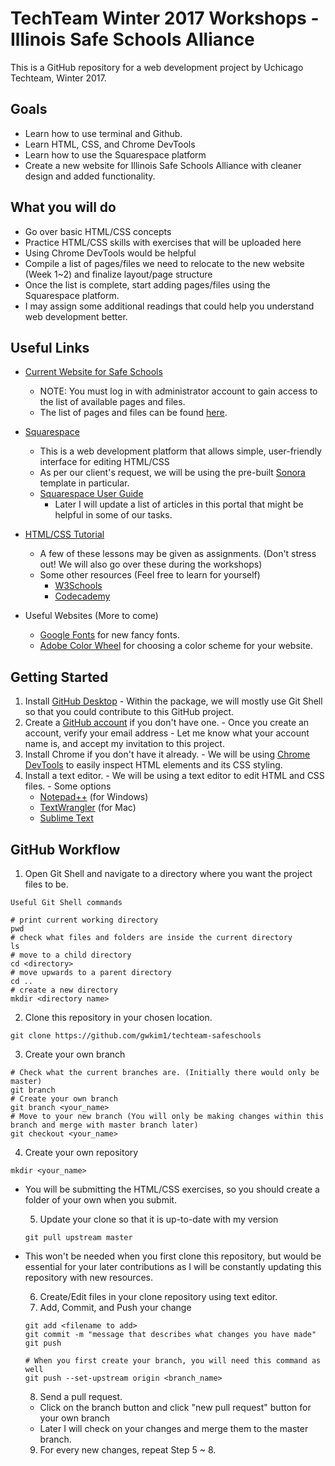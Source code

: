 # TechTeam Winter 2017 Workshops - Illinois Safe Schools Alliance

This is a GitHub repository for a web development project by Uchicago Techteam, Winter 2017.

## Goals
- Learn how to use terminal and Github.
- Learn HTML, CSS, and Chrome DevTools
- Learn how to use the Squarespace platform
- Create a new website for Illinois Safe Schools Alliance with cleaner design and added functionality.

## What you will do
  - Go over basic HTML/CSS concepts
  - Practice HTML/CSS skills with exercises that will be uploaded here
  - Using Chrome DevTools would be helpful
  - Compile a list of pages/files we need to relocate to the new website (Week 1~2) and finalize layout/page structure
  - Once the list is complete, start adding pages/files using the Squarespace platform.
  - I may assign some additional readings that could help you understand web development better.

## Useful Links
  - <a href="http://illinoissafeschools.org/">Current Website for Safe Schools</a>
    - NOTE: You must log in with administrator account to gain access to the list of available pages and files.
    - The list of pages and files can be found <a href="http://illinoissafeschools.org/admin/content">here</a>.
  - <a href="https://www.squarespace.com/">Squarespace</a>
    - This is a web development platform that allows simple, user-friendly interface for editing HTML/CSS
    - As per our client's request, we will be using the pre-built <a href="http://sonora-demo.squarespace.com/">Sonora</a> template in particular.
    - <a href="https://support.squarespace.com/hc/en-us/articles/206756327">Squarespace User Guide</a>
      - Later I will update a list of articles in this portal that might be helpful in some of our tasks.
  - <a href="http://learn.shayhowe.com/html-css/">HTML/CSS Tutorial</a>
    - A few of these lessons may be given as assignments. (Don't stress out! We will also go over these during the workshops)
    - Some other resources (Feel free to learn for yourself)
      - <a href="http://www.w3schools.com/">W3Schools</a>
      - <a href="https://www.codecademy.com/learn/web">Codecademy</a>

  - Useful Websites (More to come)
    - <a href="https://fonts.google.com/">Google Fonts</a> for new fancy fonts.
    - <a href="https://color.adobe.com/create/color-wheel">Adobe Color Wheel</a> for choosing a color scheme for your website.

## Getting Started
  1. Install <a href="https://desktop.github.com/">GitHub Desktop</a>
    - Within the package, we will mostly use Git Shell so that you could contribute to this GitHub project.
  2. Create a <a href="https://github.com/">GitHub account</a> if you don't have one.
    - Once you create an account, verify your email address
    - Let me know what your account name is, and accept my invitation to this project.
  3. Install Chrome if you don't have it already. 
    - We will be using <a href="https://developers.google.com/web/tools/chrome-devtools/">Chrome DevTools</a> to easily inspect HTML elements and its CSS styling.
  4. Install a text editor.
    - We will be using a text editor to edit HTML and CSS files.
    - Some options
      - <a href="https://notepad-plus-plus.org/">Notepad++</a> (for Windows)
      - <a href="http://www.barebones.com/products/textwrangler/download.html">TextWrangler</a> (for Mac)
      - <a href="https://www.sublimetext.com/">Sublime Text</a>

  
## GitHub Workflow
  1. Open Git Shell and navigate to a directory where you want the project files to be.
  ```
  Useful Git Shell commands

  # print current working directory
  pwd
  # check what files and folders are inside the current directory   
  ls
  # move to a child directory
  cd <directory> 
  # move upwards to a parent directory
  cd ..
  # create a new directory
  mkdir <directory name>
  ```
  2. Clone this repository in your chosen location. <br>
  ```
  git clone https://github.com/gwkim1/techteam-safeschools
  ```
  3. Create your own branch  
  ```
  # Check what the current branches are. (Initially there would only be master)
  git branch
  # Create your own branch
  git branch <your_name>
  # Move to your new branch (You will only be making changes within this branch and merge with master branch later)
  git checkout <your_name>
  ```
  
  4. Create your own repository
  ```
  mkdir <your_name>
  ```
- You will be submitting the HTML/CSS exercises, so you should create a folder of your own when you submit.

  5. Update your clone so that it is up-to-date with my version
  ```
  git pull upstream master
  ```  
- This won't be needed when you first clone this repository, but would be essential for your later contributions as I will be constantly updating this repository with new resources.

  6. Create/Edit files in your clone repository using text editor.
  7. Add, Commit, and Push your change
  ```
  git add <filename to add>
  git commit -m "message that describes what changes you have made"
  git push
  
  # When you first create your branch, you will need this command as well
  git push --set-upstream origin <branch_name>
  ```  
  8. Send a pull request.
    - Click on the branch button and click "new pull request" button for your own branch
    - Later I will check on your changes and merge them to the master branch.
    
  9. For every new changes, repeat Step 5 ~ 8.
  
  
